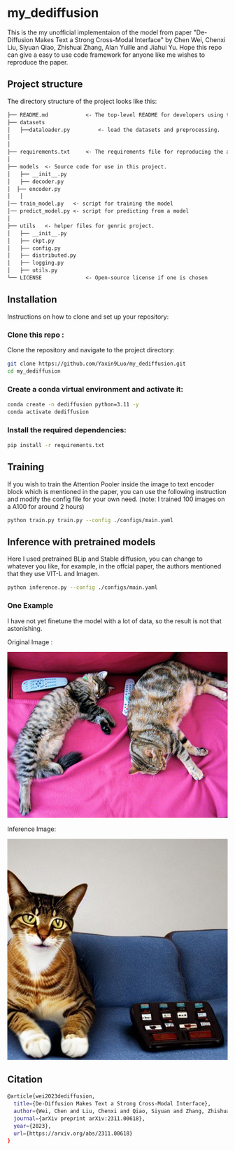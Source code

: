 # my_dediffusion

This is the my unofficial implementaion of the model from paper "De-Diffusion Makes Text a Strong Cross-Modal Interface" by Chen Wei, Chenxi Liu, Siyuan Qiao, Zhishuai Zhang, Alan Yuille and Jiahui Yu. Hope this repo can give a easy to use code framework for anyone like me wishes to reproduce the paper.

## Project structure

The directory structure of the project looks like this:

```txt
├── README.md            <- The top-level README for developers using this project.
├── datasets
│   ├──dataloader.py         <- load the datasets and preprocessing.
│
│
├── requirements.txt     <- The requirements file for reproducing the analysis environment
│
├── models  <- Source code for use in this project.
│   ├── __init__.py
│   ├── decoder.py
│  ├── encoder.py
│   │
│── train_model.py   <- script for training the model
│── predict_model.py <- script for predicting from a model
│
├── utils   <- helper files for genric project.
│   ├── __init__.py
│   ├── ckpt.py
│   ├── config.py
│   ├── distributed.py
│   ├── logging.py
│   ├── utils.py
└── LICENSE              <- Open-source license if one is chosen
```
## Installation 
Instructions on how to clone and set up your repository:

### Clone this repo :

Clone the repository and navigate to the project directory:

```bash
git clone https://github.com/Yaxin9Luo/my_dediffusion.git
cd my_dediffusion
```

### Create a conda virtual environment and activate it:
```bash
conda create -n dediffusion python=3.11 -y
conda activate dediffusion
```
### Install the required dependencies:
```bash
pip install -r requirements.txt
```
## Training 
If you wish to train the Attention Pooler inside the image to text encoder block which is mentioned in the paper, you can use the following instruction and modify the config file for your own need. (note: I trained 100 images on a A100 for around 2 hours)
```bash
python train.py train.py --config ./configs/main.yaml
```
## Inference with pretrained models
Here I used pretrained BLip and Stable diffusion, you can change to whatever you like, for example, in the offcial paper, the authors mentioned that they use VIT-L and Imagen. 

```bash 
python inference.py --config ./configs/main.yaml
```
### One Example
I have not yet finetune the model with a lot of data, so the result is not that astonishing. 

Original Image : 

![Original Image](assets/original_image.jpg) 

Inference Image:

![Inference Results](assets/inference_image.jpg)

## Citation
```bash 
@article{wei2023dediffusion,
  title={De-Diffusion Makes Text a Strong Cross-Modal Interface},
  author={Wei, Chen and Liu, Chenxi and Qiao, Siyuan and Zhang, Zhishuai and Yuille, Alan and Yu, Jiahui},
  journal={arXiv preprint arXiv:2311.00618},
  year={2023},
  url={https://arxiv.org/abs/2311.00618}
}


